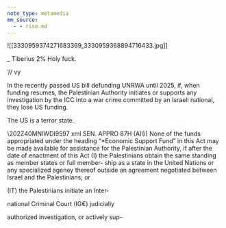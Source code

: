 ```yaml
---
note_type: metamedia
mm_source:
  - - rise.md
---
```


![[3330959374271683369_3330959368894716433.jpg]]

_ Tiberius
2% Holy fuck.

’//
vy

In the recently passed US bill defunding
UNRWA until 2025, if, when funding resumes,
the Palestinian Authority initiates or supports
any investigation by the ICC into a war crime
committed by an Israeli national, they lose US
funding.

The US is a terror state.

\202Z40MNIWDI9597 xml SEN. APPRO
87H
(A)(i) None of the funds appropriated
under the heading “*Economic Support Fund”
in this Act may be made available for assistance
for the Palestinian Authority, if after the date
of enactment of this Act
(I) the Palestinians obtain the same
standing as member states or full member-
ship as a state in the United Nations or
any specialized ageney thereof outside an
agreement negotiated between Israel and
the Palestinians; or

(IT) the Palestinians initiate an Inter-

national Criminal Court (IG€) judicially

authorized investigation, or actively sup-

